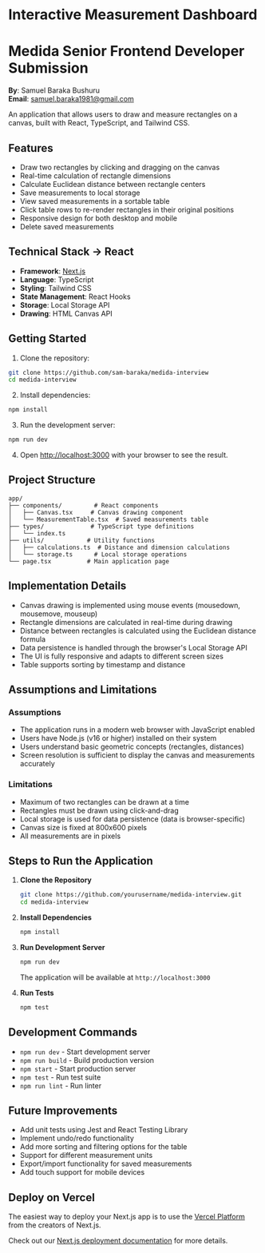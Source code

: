 # Interactive Measurement Dashboard

# Medida Senior Frontend Developer Submission
**By**: Samuel Baraka Bushuru  
**Email**: samuel.baraka1981@gmail.com

An application that allows users to draw and measure rectangles on a canvas, built with React, TypeScript, and Tailwind CSS.

## Features

- Draw two rectangles by clicking and dragging on the canvas
- Real-time calculation of rectangle dimensions
- Calculate Euclidean distance between rectangle centers
- Save measurements to local storage
- View saved measurements in a sortable table
- Click table rows to re-render rectangles in their original positions
- Responsive design for both desktop and mobile
- Delete saved measurements

## Technical Stack -> React

- **Framework**: [Next.js](https://nextjs.org)
- **Language**: TypeScript
- **Styling**: Tailwind CSS
- **State Management**: React Hooks
- **Storage**: Local Storage API
- **Drawing**: HTML Canvas API

## Getting Started

1. Clone the repository:
```bash
git clone https://github.com/sam-baraka/medida-interview
cd medida-interview
```

2. Install dependencies:
```bash
npm install
```

3. Run the development server:
```bash
npm run dev
```

4. Open [http://localhost:3000](http://localhost:3000) with your browser to see the result.

## Project Structure

```
app/
├── components/         # React components
│   ├── Canvas.tsx     # Canvas drawing component
│   └── MeasurementTable.tsx  # Saved measurements table
├── types/             # TypeScript type definitions
│   └── index.ts
├── utils/            # Utility functions
│   ├── calculations.ts  # Distance and dimension calculations
│   └── storage.ts      # Local storage operations
└── page.tsx          # Main application page
```

## Implementation Details

- Canvas drawing is implemented using mouse events (mousedown, mousemove, mouseup)
- Rectangle dimensions are calculated in real-time during drawing
- Distance between rectangles is calculated using the Euclidean distance formula
- Data persistence is handled through the browser's Local Storage API
- The UI is fully responsive and adapts to different screen sizes
- Table supports sorting by timestamp and distance

## Assumptions and Limitations

### Assumptions
- The application runs in a modern web browser with JavaScript enabled
- Users have Node.js (v16 or higher) installed on their system
- Users understand basic geometric concepts (rectangles, distances)
- Screen resolution is sufficient to display the canvas and measurements accurately

### Limitations
- Maximum of two rectangles can be drawn at a time
- Rectangles must be drawn using click-and-drag
- Local storage is used for data persistence (data is browser-specific)
- Canvas size is fixed at 800x600 pixels
- All measurements are in pixels

## Steps to Run the Application

1. **Clone the Repository**
   ```bash
   git clone https://github.com/yourusername/medida-interview.git
   cd medida-interview
   ```

2. **Install Dependencies**
   ```bash
   npm install
   ```

3. **Run Development Server**
   ```bash
   npm run dev
   ```
   The application will be available at `http://localhost:3000`

4. **Run Tests**
   ```bash
   npm test
   ```

## Development Commands

- `npm run dev` - Start development server
- `npm run build` - Build production version
- `npm start` - Start production server
- `npm test` - Run test suite
- `npm run lint` - Run linter

## Future Improvements

- Add unit tests using Jest and React Testing Library
- Implement undo/redo functionality
- Add more sorting and filtering options for the table
- Support for different measurement units
- Export/import functionality for saved measurements
- Add touch support for mobile devices

## Deploy on Vercel

The easiest way to deploy your Next.js app is to use the [Vercel Platform](https://vercel.com/new?utm_medium=default-template&filter=next.js&utm_source=create-next-app&utm_campaign=create-next-app-readme) from the creators of Next.js.

Check out our [Next.js deployment documentation](https://nextjs.org/docs/app/building-your-application/deploying) for more details.
